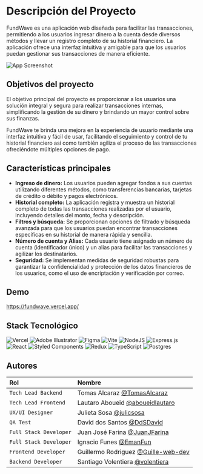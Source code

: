 # Descripción del Proyecto

FundWave es una aplicación web diseñada para facilitar las transacciones, permitiendo a los usuarios ingresar dinero a la cuenta desde diversos métodos y llevar un registro completo de su historial financiero. La aplicación ofrece una interfaz intuitiva y amigable para que los usuarios puedan gestionar sus transacciones de manera eficiente.

![App Screenshot](https://cdn.discordapp.com/attachments/1122198776799563866/1130535592686518352/screen_landing_fundwave.png)

## Objetivos del proyecto

El objetivo principal del proyecto es proporcionar a los usuarios una solución integral y segura para realizar transacciones internas, simplificando la gestión de su dinero y brindando un mayor control sobre sus finanzas.

FundWave te brinda una mejora en la experiencia de usuario mediante una interfaz intuitiva y fácil de usar, facilitando el seguimiento y control de tu historial financiero así como también agiliza el proceso de las transacciones ofreciéndote múltiples opciones de pago.

## Características principales

- **Ingreso de dinero:** Los usuarios pueden agregar fondos a sus cuentas utilizando diferentes métodos, como transferencias bancarias, tarjetas de crédito o débito y pagos electrónicos.
- **Historial completo:** La aplicación registra y muestra un historial completo de todas las transacciones realizadas por el usuario, incluyendo detalles del monto, fecha y descripción.
- **Filtros y búsqueda:** Se proporcionan opciones de filtrado y búsqueda avanzada para que los usuarios puedan encontrar transacciones específicas en su historial de manera rápida y sencilla.
- **Número de cuenta y Alias:** Cada usuario tiene asignado un número de cuenta (identificador único) y un alias para facilitar las transacciones y agilizar los destinatarios.
- **Seguridad:** Se implementan medidas de seguridad robustas para garantizar la confidencialidad y protección de los datos financieros de los usuarios, como el uso de encriptación y verificación por correo.


## Demo

https://fundwave.vercel.app/


## Stack Tecnológico

![Vercel][vercel]
![Adobe Illustrator][illustrator]
![Figma][figma]
![Vite][vite]
![NodeJS][node]
![Express.js][express]
![React][react]
![Styled Components][styledcomp]
![Redux][redux]
![TypeScript][typescript]
![Postgres][postgres]

[postgres]: https://img.shields.io/badge/postgres-%23316192.svg?style=for-the-badge&logo=postgresql&logoColor=white
[illustrator]: https://img.shields.io/badge/adobe%20illustrator-%23FF9A00.svg?style=for-the-badge&logo=adobe%20illustrator&logoColor=white
[figma]: https://img.shields.io/badge/figma-%23F24E1E.svg?style=for-the-badge&logo=figma&logoColor=white
[react]: https://img.shields.io/badge/react-%2320232a.svg?style=for-the-badge&logo=react&logoColor=%2361DAFB
[redux]: https://img.shields.io/badge/redux-%23593d88.svg?style=for-the-badge&logo=redux&logoColor=white
[styledcomp]: https://img.shields.io/badge/styled--components-DB7093?style=for-the-badge&logo=styled-components&logoColor=white
[vite]: https://img.shields.io/badge/vite-%23646CFF.svg?style=for-the-badge&logo=vite&logoColor=white
[node]: https://img.shields.io/badge/node.js-6DA55F?style=for-the-badge&logo=node.js&logoColor=white
[express]: https://img.shields.io/badge/express.js-%23404d59.svg?style=for-the-badge&logo=express&logoColor=%2361DAFB
[vercel]: https://img.shields.io/badge/vercel-%23000000.svg?style=for-the-badge&logo=vercel&logoColor=white
[typescript]: https://img.shields.io/badge/typescript-%23007ACC.svg?style=for-the-badge&logo=typescript&logoColor=white

## Autores

| Rol | Nombre     
| :-------- | :------- |
| `Tech Lead Backend` | Tomas Alcaraz [@TomasAlcaraz](https://www.github.com/TomasAlcaraz) | 
| `Tech Lead Frontend` | Lautaro Aboueid [@aboueidlautaro](https://www.github.com/aboueidlautaro) |  
| `UX/UI Designer` | Julieta Sosa [@julicsosa](https://www.behance.net/julicsosa) |  
| `QA Test` | David dos Santos [@DdSDavid](https://github.com/DdSDavid) | 
| `Full Stack Developer` | Juan José Farina [@JuanJFarina](https://www.github.com/JuanJFarina) |  
| `Full Stack Developer` | Ignacio Funes [@EmanFun](https://www.github.com/EmanFun) |  
| `Frontend Developer` | Guillermo Rodriguez [@Guille-web-dev](https://www.github.com/Guille-web-dev) |  
| `Backend Developer` | Santiago Volentiera [@volentiera](https://www.github.com/volentiera) | 
